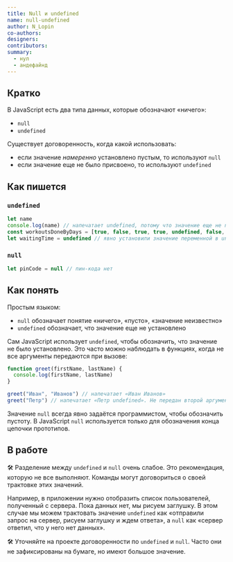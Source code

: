 ```yaml
---
title: Null и undefined
name: null-undefined
author: N_Lopin
co-authors:
designers:
contributors:
summary:
  - нул
  - андефайнд
---
```


## Кратко

В JavaScript есть два типа данных, которые обозначают «ничего»:

- `null`
- `undefined`

Существует договоренность, когда какой использовать:

- если значение _намеренно_ установлено пустым, то используют `null`
- если значение еще не было присвоено, то используют `undefined`

## Как пишется

### `undefined`

```jsx
let name
console.log(name) // напечатает undefined, потому что значение еще не присвоено
const workoutsDoneByDays = [true, false, true, true, undefined, false, false]
let waitingTime = undefined // явно установили значение переменной в undefined
```

### `null`

```jsx
let pinCode = null // пин-кода нет
```

## Как понять

Простым языком:

- `null` обозначает понятие «ничего», «пусто», «значение неизвестно»
- `undefined` обозначает, что значение еще не установлено

Сам JavaScript использует `undefined`, чтобы обозначить, что значение не было установлено. Это часто можно наблюдать в функциях, когда не все аргументы передаются при вызове:

```jsx
function greet(firstName, lastName) {
  console.log(firstName, lastName)
}

greet("Иван", "Иванов") // напечатает «Иван Иванов»
greet("Петр") // напечатает «Петр undefined». Не передан второй аргумент, поэтому lastName будет undefined
```

Значение `null` всегда явно задаётся программистом, чтобы обозначить пустоту. В JavaScript `null` используется только для обозначения конца цепочки прототипов.

## В работе

🛠 Разделение между `undefined` и `null` очень слабое. Это рекомендация, которую не все выполняют. Команды могут договориться о своей трактовке этих значений.

Например, в приложении нужно отобразить список пользователей, полученный с сервера. Пока данных нет, мы рисуем заглушку. В этом случае мы можем трактовать значение `undefined` как «отправили запрос на сервер, рисуем заглушку и ждем ответа», а `null` как «сервер ответил, что у него нет данных».

🛠 Уточняйте на проекте договоренности по `undefined` и `null`. Часто они не зафиксированы на бумаге, но имеют большое значение.
